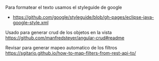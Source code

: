 

Para formatear el texto usamos el styleguide de google
- https://github.com/google/styleguide/blob/gh-pages/eclipse-java-google-style.xml

Usado para generar crud de los objetos en la vista
https://github.com/manfredsteyer/angular-crud#readme

Revisar para generar mapeo automatico de los filtros
https://sgitario.github.io/how-to-map-filters-from-rest-api-to/